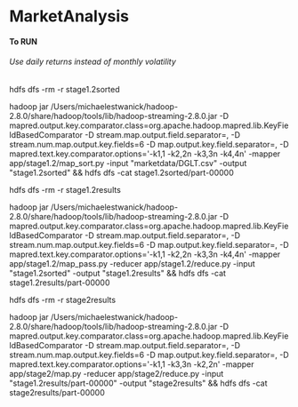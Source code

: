 # MarketAnalysis

#### To RUN
###### Use daily returns instead of monthly volatility

hdfs dfs -rm -r stage1.2sorted

hadoop jar /Users/michaelestwanick/hadoop-2.8.0/share/hadoop/tools/lib/hadoop-streaming-2.8.0.jar -D mapred.output.key.comparator.class=org.apache.hadoop.mapred.lib.KeyFieldBasedComparator -D stream.map.output.field.separator=, -D stream.num.map.output.key.fields=6  -D map.output.key.field.separator=, -D mapred.text.key.comparator.options='-k1,1 -k2,2n -k3,3n -k4,4n' -mapper app/stage1.2/map_sort.py -input "marketdata/DGLT.csv" -output "stage1.2sorted" && hdfs dfs -cat stage1.2sorted/part-00000


hdfs dfs -rm -r stage1.2results

hadoop jar /Users/michaelestwanick/hadoop-2.8.0/share/hadoop/tools/lib/hadoop-streaming-2.8.0.jar -D mapred.output.key.comparator.class=org.apache.hadoop.mapred.lib.KeyFieldBasedComparator -D stream.map.output.field.separator=, -D stream.num.map.output.key.fields=6  -D map.output.key.field.separator=, -D mapred.text.key.comparator.options='-k1,1 -k2,2n -k3,3n -k4,4n' -mapper app/stage1.2/map_pass.py -reducer app/stage1.2/reduce.py  -input "stage1.2sorted" -output "stage1.2results" && hdfs dfs -cat stage1.2results/part-00000

hdfs dfs -rm -r stage2results

hadoop jar /Users/michaelestwanick/hadoop-2.8.0/share/hadoop/tools/lib/hadoop-streaming-2.8.0.jar -D mapred.output.key.comparator.class=org.apache.hadoop.mapred.lib.KeyFieldBasedComparator -D stream.map.output.field.separator=, -D stream.num.map.output.key.fields=6  -D map.output.key.field.separator=, -D mapred.text.key.comparator.options='-k1,1 -k3,3n -k2,2n' -mapper app/stage2/map.py  -reducer app/stage2/reduce.py -input "stage1.2results/part-00000" -output "stage2results" && hdfs dfs -cat stage2results/part-00000
















































